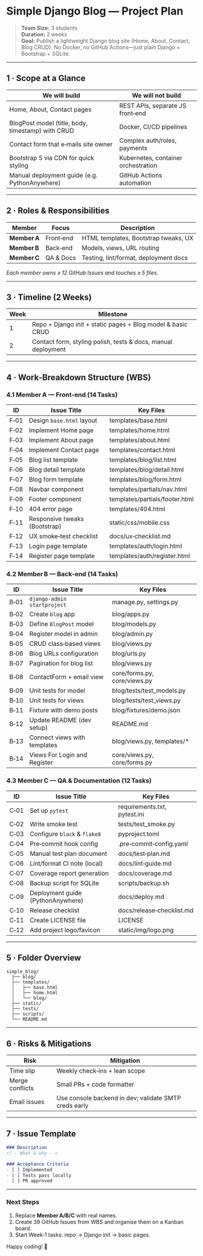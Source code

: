 # Simple Django Blog — Project Plan

> **Team Size:** 3 students  
> **Duration:** 2 weeks  
> **Goal:** Publish a lightweight Django blog site (Home, About, Contact, Blog CRUD). No Docker, no GitHub Actions—just plain Django + Bootstrap + SQLite.

---
## 1 · Scope at a Glance
| We **will** build | We will **not** build |
|---|---|
| Home, About, Contact pages | REST APIs, separate JS front‑end |
| BlogPost model (title, body, timestamp) with CRUD | Docker, CI/CD pipelines |
| Contact form that e‑mails site owner | Complex auth/roles, payments |
| Bootstrap 5 via CDN for quick styling | Kubernetes, container orchestration |
| Manual deployment guide (e.g. PythonAnywhere) | GitHub Actions automation |

---
## 2 · Roles & Responsibilities
| Member | Focus | Description |
|---|---|---|
| **Member A** | Front‑end | HTML templates, Bootstrap tweaks, UX |
| **Member B** | Back‑end | Models, views, URL routing |
| **Member C** | QA & Docs | Testing, lint/format, deployment docs |

*Each member owns ≥ 12 GitHub Issues and touches ≥ 5 files.*

---
## 3 · Timeline (2 Weeks)
| Week | Milestone |
|---|---|
| 1 | Repo + Django init + static pages + Blog model & basic CRUD |
| 2 | Contact form, styling polish, tests & docs, manual deployment |

---
## 4 · Work‑Breakdown Structure (WBS)
### 4.1 Member A — Front‑end (14 Tasks)
| ID | Issue Title | Key Files |
|---|---|---|
| F‑01 | Design `base.html` layout | templates/base.html |
| F‑02 | Implement Home page | templates/home.html |
| F‑03 | Implement About page | templates/about.html |
| F‑04 | Implement Contact page | templates/contact.html |
| F‑05 | Blog list template | templates/blog/list.html |
| F‑06 | Blog detail template | templates/blog/detail.html |
| F‑07 | Blog form template | templates/blog/form.html |
| F‑08 | Navbar component | templates/partials/nav.html |
| F‑09 | Footer component | templates/partials/footer.html |
| F‑10 | 404 error page | templates/404.html |
| F‑11 | Responsive tweaks (Bootstrap) | static/css/mobile.css |
| F‑12 | UX smoke‑test checklist | docs/ux‑checklist.md |
| F‑13 | Login page template | templates/auth/login.html |
| F‑14 | Register page template | templates/auth/register.html |

### 4.2 Member B — Back‑end (14 Tasks)
| ID | Issue Title | Key Files |
|---|---|---|
| B‑01 | `django‑admin startproject` | manage.py, settings.py |
| B‑02 | Create `blog` app | blog/apps.py |
| B‑03 | Define `BlogPost` model | blog/models.py |
| B‑04 | Register model in admin | blog/admin.py |
| B‑05 | CRUD class‑based views | blog/views.py |
| B‑06 | Blog URLs configuration | blog/urls.py |
| B‑07 | Pagination for blog list | blog/views.py |
| B‑08 | ContactForm + email view | core/forms.py, core/views.py |
| B‑09 | Unit tests for model | blog/tests/test_models.py |
| B‑10 | Unit tests for views | blog/tests/test_views.py |
| B‑11 | Fixture with demo posts | blog/fixtures/demo.json |
| B‑12 | Update README (dev setup) | README.md |
| B‑13 | Connect views with templates | blog/views.py, templates/* |
| B‑14 | Views For Login and Register | core/views.py, core/forms.py |

### 4.3 Member C — QA & Documentation (12 Tasks)
| ID | Issue Title | Key Files |
|---|---|---|
| C‑01 | Set up `pytest` | requirements.txt, pytest.ini |
| C‑02 | Write smoke test | tests/test_smoke.py |
| C‑03 | Configure `black` & `flake8` | pyproject.toml |
| C‑04 | Pre‑commit hook config | .pre‑commit‑config.yaml |
| C‑05 | Manual test plan document | docs/test‑plan.md |
| C‑06 | Lint/format CI note (local) | docs/lint‑guide.md |
| C‑07 | Coverage report generation | docs/coverage.md |
| C‑08 | Backup script for SQLite | scripts/backup.sh |
| C‑09 | Deployment guide (PythonAnywhere) | docs/deploy.md |
| C‑10 | Release checklist | docs/release‑checklist.md |
| C‑11 | Create LICENSE file | LICENSE |
| C‑12 | Add project logo/favicon | static/img/logo.png |

---
## 5 · Folder Overview
```
simple_blog/
  ├── blog/
  ├── templates/
  │   ├── base.html
  │   ├── home.html
  │   └── blog/
  ├── static/
  ├── tests/
  ├── scripts/
  └── README.md
```

---
## 6 · Risks & Mitigations
| Risk | Mitigation |
|---|---|
| Time slip | Weekly check‑ins + lean scope |
| Merge conflicts | Small PRs + code formatter |
| Email issues | Use console backend in dev; validate SMTP creds early |

---
## 7 · Issue Template
```markdown
### Description
<!-- What & why -->

### Acceptance Criteria
- [ ] Implemented
- [ ] Tests pass locally
- [ ] PR approved
```

---
### Next Steps
1. Replace **Member A/B/C** with real names.  
2. Create 39 GitHub Issues from WBS and organise them on a Kanban board.  
3. Start Week‑1 tasks: repo → Django init → basic pages.

Happy coding! 🎉
